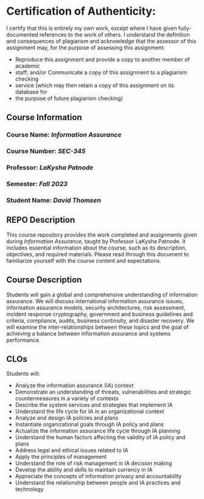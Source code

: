 # Certification of Authenticity:
I certify that this is entirely my own work, except where I have given
fully-documented references to the work of others. I understand the definition
and consequences of plagiarism and acknowledge that the assessor of this
assignment may, for the purpose of assessing this assignment:
- Reproduce this assignment and provide a copy to another member of academic
- staff; and/or Communicate a copy of this assignment to a plagiarism checking
- service (which may then retain a copy of this assignment on its database for
- the purpose of future plagiarism checking)

## Course Information

### Course Name: _Information Assurance_
### Course Number: _SEC-345_
### Professor: _LaKysha Patnode_
### Semester: _Fall 2023_
### Student Name: _David Thomsen_


## REPO Description

This course repository provides the work completed and assignments given during _Information Assurance_, taught by Professor LaKysha Patnode. It includes essential information about the course, such as its description, objectives, and required materials. Please read through this document to familiarize yourself with the course content and expectations.

## Course Description

Students will gain a global and comprehensive understanding of information assurance.
We will discuss international information assurance issues, information assurance
models, security architectures, risk assessment, incident response cryptography,
government and business guidelines and criteria, compliance, audits, business
continuity, and disaster recovery. We will examine the inter-relationships between these
topics and the goal of achieving a balance between information assurance and systems
performance.

## CLOs

Students will:
- Analyze the information assurance (IA) context
- Demonstrate an understanding of threats, vulnerabilities and strategic
countermeasures in a variety of contexts
- Describe the system services and strategies that implement IA
- Understand the life cycle for IA in an organizational context
- Analyze and design IA policies and plans
- Instantiate organizational goals through IA policy and plans
- Actualize the information assurance life cycle through IA planning
- Understand the human factors affecting the validity of IA policy and plans
- Address legal and ethical issues related to IA
- Apply the principles of management
- Understand the role of risk management in IA decision making
- Develop the ability and skills to maintain currency in IA
- Appreciate the concepts of information privacy and accountability
- Understand the relationship between people and IA practices and technology


